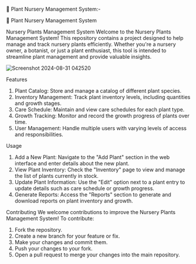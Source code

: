 🌱 Plant Nursery Management System:-

🌱 Plant Nursery Management System

Nursery Plants Management System
Welcome to the Nursery Plants Management System! This repository contains a project designed to help manage and track nursery plants efficiently. Whether you're a nursery owner, a botanist, or just a plant enthusiast, this tool is intended to streamline plant management and provide valuable insights.


![Screenshot 2024-08-31 042520](https://github.com/user-attachments/assets/0ea8e9c0-a3f3-4696-9581-e8e168adc3c3)

Features
1. Plant Catalog: Store and manage a catalog of different plant species.
2. Inventory Management: Track plant inventory levels, including quantities and growth stages.
3. Care Schedule: Maintain and view care schedules for each plant type.
4. Growth Tracking: Monitor and record the growth progress of plants over time.
5. User Management: Handle multiple users with varying levels of access and responsibilities.

Usage
1. Add a New Plant: Navigate to the "Add Plant" section in the web interface and enter details about the new plant.
2. View Plant Inventory: Check the "Inventory" page to view and manage the list of plants currently in stock.
3. Update Plant Information: Use the "Edit" option next to a plant entry to update details such as care schedule or growth progress.
4. Generate Reports: Access the "Reports" section to generate and download reports on plant inventory and growth.

Contributing
We welcome contributions to improve the Nursery Plants Management System! To contribute:

1. Fork the repository.
2. Create a new branch for your feature or fix.
3. Make your changes and commit them.
4. Push your changes to your fork.
5. Open a pull request to merge your changes into the main repository.


